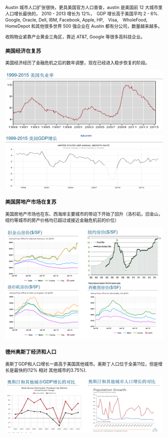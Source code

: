 Austin 城市人口扩张很快，更具美国官方人口普查，austin 是美国前 12 大城市里人口增长最快的，
2010 - 2013 增长为 12%，　GDP 增长高于美国平均 2 - 6%.　Google, Oracle, Dell, IBM,
Facebook, Apple, HP,　Visa,　WholeFood, HomeDepot 和其他很多世界 500 强企业在
Austin 都有分公司，数量越来越多。

收购物业紧靠产业黄金三角区，靠近 AT&T, Google 等很多高科技企业。

### 美国经济在复苏

美国经济经历了金融危机之后的数年调整，现在已经进入稳步恢复的阶段。

  ![1999-2015美国失业率](/resources/profolio/texas/diagram-1.png)

  ![1999-2015美国 GDP 增长](/resources/profolio/texas/diagram-2.png)

### 美国房地产市场在复苏

美国房地产市场也在东、西海岸主要城市的带动下开始了回升（洛杉矶，旧金山，纽约等城市的房产价格均已超过或接近金融危机前的价位）

  ![](/resources/profolio/texas/diagram-5.png)

### 德州奥斯丁经济和人口

奥斯丁GDP和人口增长一直高于美国其他城市。奥斯丁人口位于全美11位，但是增长是最快的(12% 相对 其他城市的3.75%).

  ![](/resources/profolio/texas/diagram-6.png)


